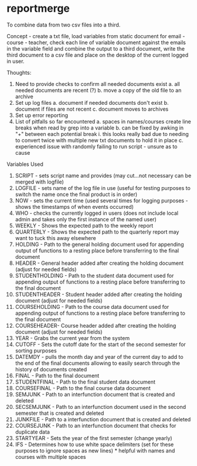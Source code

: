# reportmerge
To combine data from two csv files into a third.

Concept - create a txt file, load variables from static document for email - course - teacher, check each line of variable document against the emails in the variable field and combine the output to a third document, write the third document to a csv file and place on the desktop of the current logged in user.

Thoughts: 
1. Need to provide checks to confirm all needed documents exist
  a. all needed documents are recent (?)
  b. move a copy of the old file to an archive
2. Set up log files
  a. document if needed documents don't exist
  b. document if files are not recent
  c. document moves to archives
3. Set up error reporting
4. List of pitfalls so far encountered
  a. spaces in names/courses create line breaks when read by grep into a variable
  b. can be fixed by awking in "+" between each potential break
    i. this looks really bad due to needing to convert twice with multiple new txt documents to hold it in place
  c. experienced issue with randomly failing to run script - unsure as to cause
  
Variables Used
1. SCRIPT - sets script name and provides (may cut...not necessary can be merged with logfile)
2. LOGFILE - sets name of the log file in use (useful for testing purposes to switch the name once the final product is in order)
3. NOW - sets the current time (used several times for logging purposes - shows the timestamps of when events occurred)
4. WHO - checks the currently logged in users (does not include local admin and takes only the first instance of the named user)
5. WEEKLY - Shows the expected path to the weekly report
6. QUARTERLY - Shows the expected path to the quarterly report may want to tuck this away elsewhere
7. HOLDING - Path to the general holding document used for appending output of functions to a resting place before transferring to the final document
8. HEADER - General header added after creating the holding document (adjust for needed fields)
9. STUDENTHOLDING - Path to the student data document used for appending output of functions to a resting place before transferring to the final document
10. STUDENTHEADER - Student header added after creating the holding document (adjust for needed fields)
11. COURSEHOLDING - Path to the course data document used for appending output of functions to a resting place before transferring to the final document
12. COURSEHEADER- Course header added after creating the holding document (adjust for needed fields)
13. YEAR - Grabs the current year from the system
14. CUTOFF - Sets the cutoff date for the start of the second semester for sorting purposes
15. DATEMDY - pulls the month day and year of the current day to add to the end of the final documents allowing to easily search through the history of documents created
16. FINAL - Path to the final document
17. STUDENTFINAL - Path to the final student data document
18. COURSEFINAL - Path to the final course data document
19. SEMJUNK - Path to an interfunction document that is created and deleted
20. SECSEMJUNK - Path to an interfunction document used in the second semester that is created and deleted
21. JUNKFILE - Path to a interfunction document that is created and deleted
22. COURSEJUNK - Path to an interfunction document that checks for duplicate data
23. STARTYEAR - Sets the year of the first semester (change yearly)
24. IFS - Determines how to use white space delimiters (set for these purposes to ignore spaces as new lines) * helpful with names and courses with multiple spaces
